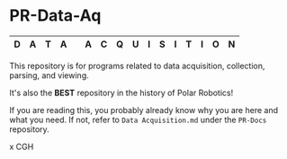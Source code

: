 # PR-Data-Aq

| D | A | T | A | | A | C | Q | U | I | S | I | T | I | O | N |
|-|-|-|-|-|-|-|-|-|-|-|-|-|-|-|-|

This repository is for programs related to data acquisition, collection, parsing, and viewing.

It's also the **BEST** repository in the history of Polar Robotics!

If you are reading this, you probably already know why you are here and what you need. If not, refer to `Data Acquisition.md` under the `PR-Docs` repository.

x CGH